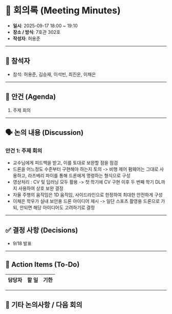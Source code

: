 # 📝 회의록 (Meeting Minutes)

- **일시**: 2025-09-17 18:00 ~ 19:10
- **장소 / 방식**: 7호관 302호
- **작성자**: 허용준

---

## 👥 참석자
- 참석: 허용준, 김승재, 이석빈, 최진운, 이채은

---

## 📌 안건 (Agenda)
1. 주제 회의

---

## 🗣️ 논의 내용 (Discussion)
### 안건 1: 주제 회의
- 교수님에게 피드백을 받고, 이를 토대로 보완할 점을 점검
- 드론을 어느정도 수준부터 구현해야 하는지 토의 -> 비행 제어 펌웨어는 그대로 사용하고, 라즈베리 파이를 통해 드론에게 명령하는 형식으로 구성
- 영상처리 : CV 및 딥러닝 모두 활용 -> 첫 학기에 CV 구현 이후 두 번째 학기 DL까지 사용하여 상호 보완 결정
- 자율 주행의 움직임은 1D 움직임, 사이드라인으로 한정하여 최대한 안전하게 구성 
- 이채은 학우가 실내 보안용 드론 아이디어 제시 -> 일단 스포츠 촬영용 드론으로 가되, 안되면 해당 아이디어도 고려하기로 결정

---

## ✅ 결정 사항 (Decisions)
- 9/18 발표

---

## 🚀 Action Items (To-Do)
| 담당자 | 할 일 | 기한 |
|--------|--------|------|


---

## 📌 기타 논의사항 / 다음 회의
